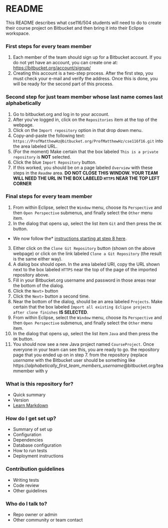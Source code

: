 # README #

This README describes what cse116/504 students will need to do to create their course project on Bitbucket and then bring it into their Eclipse workspace.

### First steps for every team member ###
1. Each member of the team should sign up for a Bitbucket account. If you do not yet have an account, you can create one at: https://bitbucket.org/account/signup/  
2. Creating this account is a two-step process. After the first step, you must check your e-mail and verify the address. Once this is done, you will be ready for the second part of this process.

### Second step for just team member whose last name comes last alphabetically ###
1. Go to bitbucket.org and log in to your account.
2. After you've logged in, click on the `Repositories` item at the top of the webpage.
3. Click on the `Import repository` option in that drop down menu.
4. Copy-and-paste the following text: `https://ProfMatthewHz@bitbucket.org/ProfMatthewHz/cse116f16.git` into the area labeled URL.
5. (For the moment) Make certain that the box labeled `This is a private repository` is **NOT** selected.
6. Click the blue `Import Repository` button.
7. If this worked, you should be on a page labeled *`Overview`* with these steps in the *`Readme`* area.
**DO NOT CLOSE THIS WINDOW. YOUR TEAM WILL NEED THE URL IN THE BOX LABELED `HTTPS` NEAR THE TOP LEFT CORNER**

### Final steps for every team member ###
1. From within Eclipse, select the `Window` menu, choose its `Perspective` and then `Open Perspective` submenus, and finally select the `Other` menu item.
2. In the dialog that opens up, select the list item `Git` and then press the `OK` button.
* We now follow the* [instructions starting at step 8 here](http://crunchify.com/how-to-configure-bitbucket-git-repository-in-you-eclipse/).
3. Either click on the `Clone Git Repository` button (shown on the above webpage) or click on the link labeled `Clone a Git Repository` (the result is the same either way).
4. A dialog box should open. In the area labeled URI, copy the URL shown next to the box labeled `HTTPS` near the top of the page of the imported repository above.
5. Fill in your Bitbucket.org username and password in those areas near the bottom of the dialog.
6. Click the `Next>` button
7. Click the `Next>` button a second time.
8. Near the bottom of the dialog, should be an area labeled `Projects`. Make certain that the box labeled `Import all existing Eclipse projects after clone finishes` **IS SELECTED**.
9. From within Eclipse, select the `Window` menu, choose its `Perspective` and then `Open Perspective` submenus, and finally select the `Other` menu item.
10. In the dialog that opens up, select the list item `Java` and then press the `OK` button.
11. You should now see a new Java project named `CourseProject`. Once everyone in your team can see this, you are ready to go.
  the repository page that you ended up on in step 7. from the repository (replace *username* with the Bitbucket user should be something like https://*alphabetically\_first\_team\_members\_username*@bitbucket.org/teammember with y
### What is this repository for? ###

* Quick summary
* Version
* [Learn Markdown](https://bitbucket.org/tutorials/markdowndemo)

### How do I get set up? ###

* Summary of set up
* Configuration
* Dependencies
* Database configuration
* How to run tests
* Deployment instructions

### Contribution guidelines ###

* Writing tests
* Code review
* Other guidelines

### Who do I talk to? ###

* Repo owner or admin
* Other community or team contact